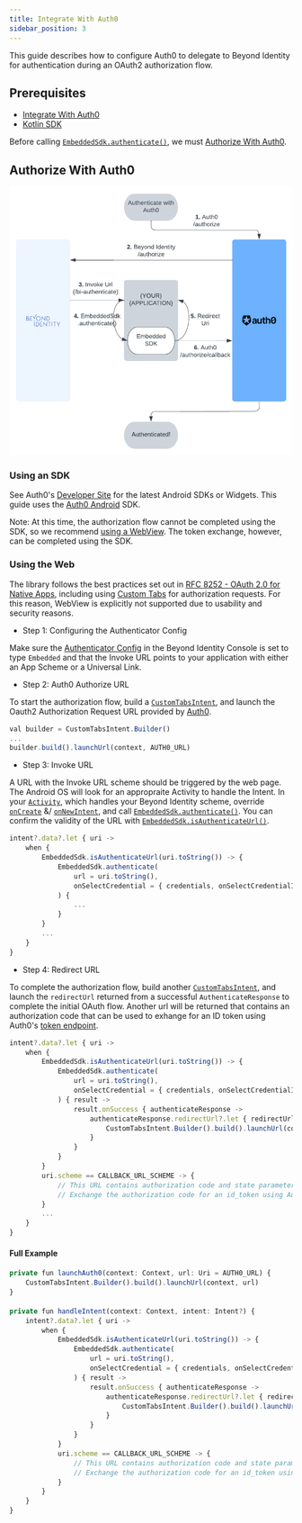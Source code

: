 ```yaml
---
title: Integrate With Auth0
sidebar_position: 3
---
```


This guide describes how to configure Auth0 to delegate to Beyond Identity for authentication during an OAuth2 authorization flow.

## Prerequisites

 - [Integrate With Auth0](../../../../guides/sso-integrations/integrate-with-auth0)
 - [Kotlin SDK](overview)

Before calling [`EmbeddedSdk.authenticate()`](overview#authentication), we must [Authorize With Auth0](#authorize-with-auth0).

## Authorize With Auth0

![Integrate With Auth0 Flowchart](../screenshots/Integrate%20With%20Auth0%20Flowchart.png)

### Using an SDK

See Auth0's [Developer Site](https://auth0.com/docs/quickstart/native/android) for the latest Android SDKs or Widgets. This guide uses the [Auth0 Android](https://github.com/auth0/Auth0.Android) SDK.

Note: At this time, the authorization flow cannot be completed using the SDK, so we recommend [using a WebView](#using-a-webview). The token exchange, however, can be completed using the SDK. 

### Using the Web

The library follows the best practices set out in [RFC 8252 - OAuth 2.0 for Native Apps](https://tools.ietf.org/html/rfc8252), including using [Custom Tabs](https://developer.chrome.com/multidevice/android/customtabs) for authorization requests. For this reason, WebView is explicitly not supported due to usability and security reasons.

 - Step 1: Configuring the Authenticator Config

Make sure the [Authenticator Config](/docs/v1/platform-overview/authenticator-config#embedded) in the Beyond Identity Console is set to type `Embedded` and that the Invoke URL points to your application with either an App Scheme or a Universal Link.

 - Step 2: Auth0 Authorize URL

To start the authorization flow, build a [`CustomTabsIntent`](https://developer.android.com/reference/androidx/browser/customtabs/CustomTabsIntent), and launch the Oauth2 Authorization Request URL provided by [Auth0](https://auth0.com/docs/api/authentication#authorization-code-flow-with-pkce).

```javascript
val builder = CustomTabsIntent.Builder()
...
builder.build().launchUrl(context, AUTH0_URL)
```

 - Step 3: Invoke URL

A URL with the Invoke URL scheme should be triggered by the web page. The Android OS will look for an appropraite Activity to handle the Intent. In your [`Activity`](https://developer.android.com/reference/android/app/Activity), which handles your Beyond Identity scheme, override [`onCreate`](https://developer.android.com/reference/android/app/Activity#onCreate(android.os.Bundle)) &/ [`onNewIntent`](https://developer.android.com/reference/android/app/Activity#onNewIntent(android.content.Intent)), and call [`EmbeddedSdk.authenticate()`](overview#authentication). You can confirm the validity of the URL with [`EmbeddedSdk.isAuthenticateUrl()`](overview#authenticate-url-validation).

```javascript
intent?.data?.let { uri ->
    when {
        EmbeddedSdk.isAuthenticateUrl(uri.toString()) -> {
            EmbeddedSdk.authenticate(
                url = uri.toString(),
                onSelectCredential = { credentials, onSelectCredentialId -> }
            ) {
                ...
            }
        }
        ...
    }
}
```

 - Step 4: Redirect URL

To complete the authorization flow, build another [`CustomTabsIntent`](https://developer.android.com/reference/androidx/browser/customtabs/CustomTabsIntent), and launch the `redirectUrl` returned from a successful `AuthenticateResponse` to complete the initial OAuth flow. Another url will be returned that contains an authorization code that can be used to exhange for an ID token using Auth0's [token endpoint](https://auth0.com/docs/api/authentication#authorization-code-flow-with-pkce45).

```javascript
intent?.data?.let { uri ->
    when {
        EmbeddedSdk.isAuthenticateUrl(uri.toString()) -> {
            EmbeddedSdk.authenticate(
                url = uri.toString(),
                onSelectCredential = { credentials, onSelectCredentialId -> }
            ) { result ->
                result.onSuccess { authenticateResponse ->
                    authenticateResponse.redirectUrl?.let { redirectUrl ->
                        CustomTabsIntent.Builder().build().launchUrl(context, Uri.parse(redirectUrl))
                    }
                }
            }
        }
        uri.scheme == CALLBACK_URL_SCHEME -> {
            // This URL contains authorization code and state parameters
            // Exchange the authorization code for an id_token using Auth0's token endpoint.
        }
        ...
    }
}
```

#### Full Example

```javascript
private fun launchAuth0(context: Context, url: Uri = AUTH0_URL) {
    CustomTabsIntent.Builder().build().launchUrl(context, url)
}

private fun handleIntent(context: Context, intent: Intent?) {
    intent?.data?.let { uri ->
        when {
            EmbeddedSdk.isAuthenticateUrl(uri.toString()) -> {
                EmbeddedSdk.authenticate(
                    url = uri.toString(),
                    onSelectCredential = { credentials, onSelectCredentialId -> }
                ) { result ->
                    result.onSuccess { authenticateResponse ->
                        authenticateResponse.redirectUrl?.let { redirectUrl ->
                            CustomTabsIntent.Builder().build().launchUrl(context, Uri.parse(redirectUrl))
                        }
                    }
                }
            }
            uri.scheme == CALLBACK_URL_SCHEME -> {
                // This URL contains authorization code and state parameters
                // Exchange the authorization code for an id_token using Auth0's token endpoint.
            }
        }
    }
}
```
